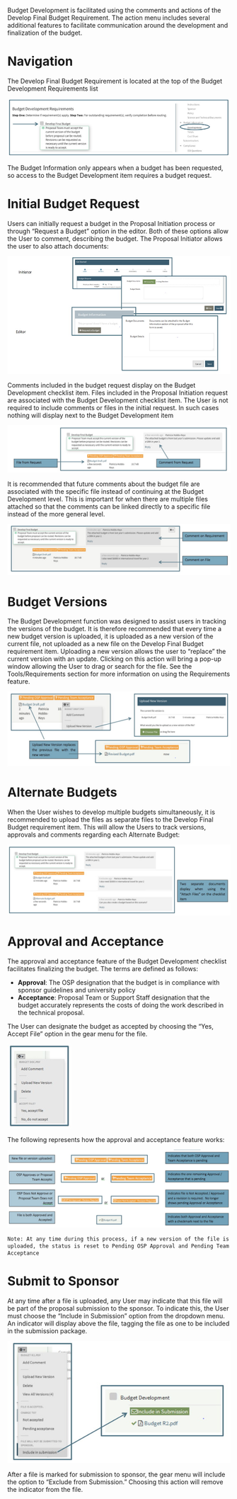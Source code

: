 Budget Development is facilitated using the comments and actions of the Develop Final Budget Requirement.  The action menu includes several additional features to facilitate communication around the development and finalization of the budget.

# Navigation
The Develop Final Budget Requirement is located at the top of the Budget Development Requirements list

![Develop Final Budget Requirement Item](../images/data/DataBud_ChecklistItem.jpg)

The Budget Information only appears when a budget has been requested, so access to the Budget Development item requires a budget request.

# Initial Budget Request
Users can initially request a budget in the Proposal Initiation process or through “Request a Budget” option in the editor.  Both of these options allow the User to comment, describing the budget.  The Proposal Initiator allows the user to also attach documents:

![Initial Budget Request](../images/data/DataBud_BudReq.jpg)

Comments included in the budget request display on the Budget Development checklist item.  Files included in the Proposal Initiation request are associated with the Budget Development checklist item.  The User is not required to include comments or files in the initial request.  In such cases nothing will display next to the Budget Development item

![Comments from Budget Request](../images/data/DataBud_RequestComments.jpg)

It is recommended that future comments about the budget file are associated with the specific file instead of continuing at the Budget Development level.  This is important for when there are multiple files attached so that the comments can be linked directly to a specific file instead of the more general level.

![Comments on Budget File vs Item](../images/data/DataBud_FileVItem.jpg)

# Budget Versions
The Budget Development function was designed to assist users in tracking the versions of the budget.  It is therefore recommended that every time a new budget version is uploaded, it is uploaded as a new version of the current file, not uploaded as a new file on the Develop Final Budget requirement item. Uploading a new version allows the user to “replace” the current version with an update.  Clicking on this action will bring a pop-up window allowing the User to drag or search for the file. See the Tools/Requirements section for more information on using the Requirements feature.

![Uploading Budget Version](../images/data/DataBud_BudVersions.jpg)

# Alternate Budgets
When the User wishes to develop multiple budgets simultaneously, it is recommended to upload the files as separate files to the Develop Final Budget requirement item.  This will allow the Users to track versions, approvals and comments regarding each Alternate Budget:

![Uploading Alternate Budgets](../images/data/DataBud_AltBudget.jpg)  

# Approval and Acceptance
The approval and acceptance feature of the Budget Development checklist facilitates finalizing the budget.  The terms are defined as follows:
- **Approval**: The OSP designation that the budget is in compliance with sponsor guidelines and university policy
- **Acceptance**: Proposal Team or Support Staff designation that the budget accurately represents the costs of doing the work described in the technical proposal.

The User can designate the budget as accepted by choosing the “Yes, Accept File” option in the gear menu for the file.

![Approval and Acceptance in the Action Menu](../images/data/DataBud_ApproveAcceptMenu.jpg)

The following represents how the approval and acceptance feature works:

![Approval and Acceptance Process](../images/data/DataBud_AppAccProcess.jpg)

    Note: At any time during this process, if a new version of the file is uploaded, the status is reset to Pending OSP Approval and Pending Team Acceptance

# Submit to Sponsor
At any time after a file is uploaded, any User may indicate that this file will be part of the proposal submission to the sponsor.  To indicate this, the User must choose the “Include in Submission” option from the dropdown menu.  An indicator will display above the file, tagging the file as one to be included in the submission package.

![Include in Submission Action](../images/data/DataBud_SubmitToSponsor.jpg)

After a file is marked for submission to sponsor, the gear menu will include the option to “Exclude from Submission.”  Choosing this action will remove the indicator from the file.
